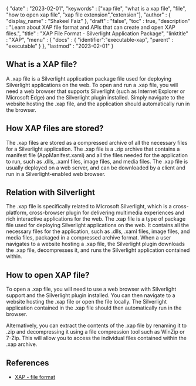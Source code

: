 {
  "date" : "2023-02-01",
  "keywords" : ["xap file", "what is a xap file", "file", "how to open xap file", "xap file extension","extension"],
  "author" : {
    "display_name" : "Shakeel Faiz"
  },
  "draft" : "false",
  "toc" : true,
  "description" : "Learn about XAP file format and APIs that can create and open XAP files.",
  "title" : "XAP File Format - Silverlight Application Package",
  "linktitle" : "XAP",
  "menu" : {
    "docs" : {
      "identifier":"executable-xap",
      "parent" : "executable"
    }
  },
  "lastmod" : "2023-02-01"
}

## What is a XAP file?

A .xap file is a Silverlight application package file used for deploying Silverlight applications on the web. To open and run a .xap file, you will need a web browser that supports Silverlight (such as Internet Explorer or Microsoft Edge) and the Silverlight plugin installed. Simply navigate to the website hosting the .xap file, and the application should automatically run in the browser.

## How XAP files are stored?

The .xap files are stored as a compressed archive of all the necessary files for a Silverlight application. The .xap file is a .zip archive that contains a manifest file (AppManifest.xaml) and all the files needed for the application to run, such as .dlls, .xaml files, image files, and media files. The .xap file is usually deployed on a web server, and can be downloaded by a client and run in a Silverlight-enabled web browser.

## Relation with Silverlight

The .xap file is specifically related to Microsoft Silverlight, which is a cross-platform, cross-browser plugin for delivering multimedia experiences and rich interactive applications for the web. The .xap file is a type of package file used for deploying Silverlight applications on the web. It contains all the necessary files for the application, such as .dlls, .xaml files, image files, and media files, packaged in a compressed archive format. When a user navigates to a website hosting a .xap file, the Silverlight plugin downloads the .xap file, decompresses it, and runs the Silverlight application contained within.

## How to open XAP file?

To open a .xap file, you will need to use a web browser with Silverlight support and the Silverlight plugin installed. You can then navigate to a website hosting the .xap file or open the file locally. The Silverlight application contained in the .xap file should then automatically run in the browser.

Alternatively, you can extract the contents of the .xap file by renaming it to .zip and decompressing it using a file compression tool such as WinZip or 7-Zip. This will allow you to access the individual files contained within the .xap archive.

## References
* [XAP - file format](https://en.wikipedia.org/wiki/XAP_(file_format))
